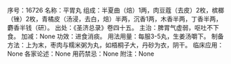 序号：16726
名称：平胃丸
组成：半夏曲（焙）1两，肉豆蔻（去皮）2枚，槟榔（锉）2枚，青橘皮（汤浸，去白，焙）半两，沉香1两，木香半两，丁香半两，麝香半钱（研）。
出处：《圣济总录》卷四十五。
主治：脾胃气虚弱，呕吐不下食。
加减：None
功效：进食消痰。
用法用量：每服3-5丸，生姜汤嚼下。
制备方法：上为末，枣肉与糯米粥为丸，如梧桐子大，丹砂为衣，阴干。
临床应用：None
各家论述：None
用药禁忌：None
附注：None
